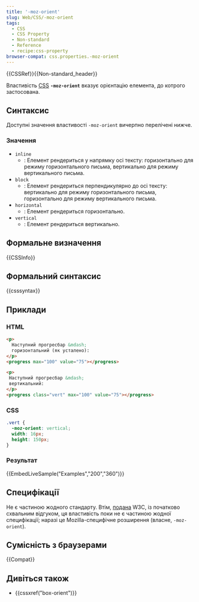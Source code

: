 ```yaml
---
title: '-moz-orient'
slug: Web/CSS/-moz-orient
tags:
  - CSS
  - CSS Property
  - Non-standard
  - Reference
  - recipe:css-property
browser-compat: css.properties.-moz-orient
---
```

{{CSSRef}}{{Non-standard_header}}

Властивість [CSS](/en-US/docs/Web/CSS) **`-moz-orient`** вказує орієнтацію елемента, до котрого застосована.

## Синтаксис

Доступні значення властивості `-moz-orient` вичерпно перелічені нижче.

### Значення

- `inline`
  - : Елемент рендериться у напрямку осі тексту: горизонтально для режиму горизонтального письма, вертикально для режиму вертикального письма.
- `block`
  - : Елемент рендериться перпендикулярно до осі тексту: вертикально для режиму горизонтального письма, горизонтально для режиму вертикального письма.
- `horizontal`
  - : Елемент рендериться горизонтально.
- `vertical`
  - : Елемент рендериться вертикально.

## Формальне визначення

{{CSSInfo}}

## Формальний синтаксис

{{csssyntax}}

## Приклади

### HTML

```html
<p>
  Наступний прогресбар &mdash;
  горизонтальний (як усталено):
</p>
<progress max="100" value="75"></progress>

<p>
 Наступний прогресбар &mdash;
 вертикальний:
</p>
<progress class="vert" max="100" value="75"></progress>
```

### CSS

```css
.vert {
  -moz-orient: vertical;
  width: 16px;
  height: 150px;
}
```

### Результат

{{EmbedLiveSample("Examples","200","360")}}

## Специфікації

Не є частиною жодного стандарту. Втім, [подана](https://lists.w3.org/Archives/Public/www-style/2014Jun/0396.html) W3C, із початково схвальним відгуком, ця властивість поки не є частиною жодної специфікації; наразі це Mozilla-специфічне розширення (власне, `-moz-orient`).

## Сумісність з браузерами

{{Compat}}

## Дивіться також

- {{cssxref("box-orient")}}
